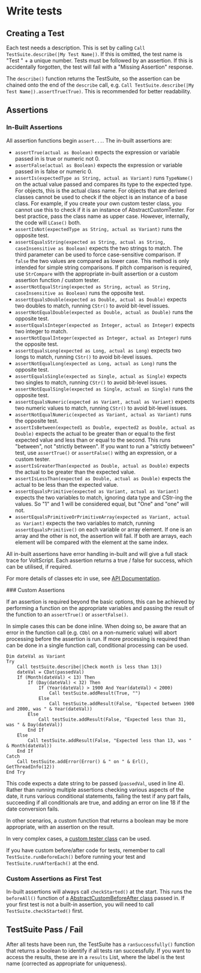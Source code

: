 # Write tests

## Creating a Test

Each test needs a description. This is set by calling `Call TestSuite.describe(|My Test Name|)`. If this is omitted, the test name is "Test " + a unique number. Tests must be followed by an assertion. If this is accidentally forgotten, the test will fail with a "Missing Assertion" response.

The `describe()` function returns the TestSuite, so the assertion can be chained onto the end of the `describe` call, e.g. `Call TestSuite.describe(|My Test Name|).assertTrue(True)`. This is recommended for better readability.

## Assertions

### In-Built Assertions

All assertion functions begin `assert...`. The in-built assertions are:

- `assertTrue(actual as Boolean)` expects the expression or variable passed in is true or numeric not 0.
- `assertFalse(actual as Boolean)` expects the expression or variable passed in is false or numeric 0.
- `assertIs(expectedType as String, actual as Variant)` runs `TypeName()` on the actual value passed and compares its type to the expected type. For objects, this is the actual class name. For objects that are derived classes cannot be used to check if the object is an instance of a base class. For example, if you create your own custom tester class, you cannot use this to check if it is an instance of AbstractCustomTester. For best practice, pass the class name as upper case. However, internally, the code will `LCase()` both.
- `assertIsNot(expectedType as String, actual as Variant)` runs the opposite test.
- `assertEqualsString(expected as String, actual as String, caseInsensitive as Boolean)` expects the two strings to match. The third parameter can be used to force case-sensitive comparison. If `false` the two values are compared as lower case. This method is only intended for simple string comparisons. If pitch comparison is required, use `StrCompare` with the appropriate in-built assertion or a custom assertion function / custom tester.
- `assertNotEqualString(expected as String, actual as String, caseInsensitive as Boolean)` runs the opposite test.
- `assertEqualsDouble(expected as Double, actual as Double)` expects two doubles to match, running `CStr()` to avoid bit-level issues.
- `assertNotEqualDouble(expected as Double, actual as Double)` runs the opposite test.
- `assertEqualsInteger(expected as Integer, actual as Integer)` expects two integer to match.
- `assertNotEqualInteger(expected as Integer, actual as Integer)` runs the opposite test.
- `assertEqualsLong(expected as Long, actual as Long)` expects two longs to match, running `CStr()` to avoid bit-level issues.
- `assertNotEqualLong(expected as Long, actual as Long)` runs the opposite test.
- `assertEqualsSingle(expected as Single, actual as Single)` expects two singles to match, running `CStr()` to avoid bit-level issues.
- `assertNotEqualSingle(expected as Single, actual as Single)` runs the opposite test.
- `assertEqualsNumeric(expected as Variant, actual as Variant)` expects two numeric values to match, running `CStr()` to avoid bit-level issues.
- `assertNotEqualNumeric(expected as Variant, actual as Variant)` runs the opposite test.
- `assertIsBetween(expected1 as Double, expected2 as Double, actual as Double)` expects the actual to be greater than or equal to the first expected value and less than or equal to the second. This runs "between", not "strictly between". If you want to run a "strictly between" test, use `assertTrue()` or `assertFalse()` withg an expression, or a custom tester.
- `assertIsGreaterThan(expected as Double, actual as Double)` expects the actual to be greater than the expected value.
- `assertIsLessThan(expected as Double, actual as Double)` expects the actual to be less than the expected value.
- `assertEqualsPrimitive(expected as Variant, actual as Variant)` expects the two variables to match, ignoring data type and CStr-ing the values. So "1" and 1 will be considered equal, but "One" and "one" will not.
- `assertEqualsPrimitiveOrPrimitiveArray(expected as Variant, actual as Variant)` expects the two variables to match, running `assertEqualsPrimitive()` on each variable or array element. If one is an array and the other is not, the assertion will fail. If both are arrays, each element will be compared with the element at the same index.

All in-built assertions have error handling in-built and will give a full stack trace for VoltScript. Each assertion returns a true / false for success, which can be utilised, if required.

For more details of classes etc in use, see [API Documentation](../references/apidocs/index.html).

### Custom Assertions

If an assertion is required beyond the basic options, this can be achieved by performing a function on the appropriate variables and passing the result of the function to an `assertTrue()` or `assertFalse()`.

In simple cases this can be done inline. When doing so, be aware that an error in the function call (e.g. `CDbl` on a non-numeric value) will abort processing before the assertion is run. If more processing is required than can be done in a single function call, conditional processing can be used.

```vbscript linenums="1"
Dim dateVal as Variant
Try
	Call testSuite.describe(|Check month is less than 13|)
    dateVal = CDat(passedVal)
	If (Month(dateVal) < 13) Then
        If (Day(dateVal) < 32) Then
            If (Year(dateVal) > 1900 And Year(dateVal) < 2000)
    		    Call testSuite.addResult(True, "")
            Else
                Call testSuite.addResult(False, "Expected between 1900 and 2000, was " & Year(dateVal))
	    Else
		    Call testSuite.addResult(False, "Expected less than 31, was " & Day(dateVal))
    	End If
	Else
		Call testSuite.addResult(False, "Expected less than 13, was " & Month(dateVal))
	End If
Catch
    Call testSuite.addError(Error() & " on " & Erl(), GetThreadInfo(12))
End Try
```

This code expects a date string to be passed (`passedVal`, used in line 4). Rather than running multiple assertions checking various aspects of the date, it runs various conditional statements, failing the test if any part fails, succeeding if all conditionals are true, and adding an error on line 18 if the date conversion fails.

In other scenarios, a custom function that returns a boolean may be more appropriate, with an assertion on the result.

In very complex cases, a [custom tester class](./customtester.md) can be used.

If you have custom before/after code for tests, remember to call `TestSuite.runBeforeEach()` before running your test and `TestSuite.runAfterEach()` at the end.

### Custom Assertions as First Test

In-built assertions will always call `checkStarted()` at the start. This runs the `beforeAll()` function of a [AbstractCustomBeforeAfter class](./BeforeAfterTester.md) passed in. If your first test is not a built-in assertion, you will need to call `TestSuite.checkStarted()` first.

## TestSuite Pass / Fail

After all tests have been run, the TestSuite has a `ranSuccessfully()` function that returns a boolean to identify if all tests ran successfully. If you want to access the results, these are in a `results` List, where the label is the test name (corrected as appropriate for uniqueness).